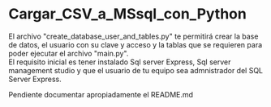# Cargar_CSV_a_MSsql_con_Python

El archivo "create_database_user_and_tables.py" te permitirá crear la base de datos, el usuario con su clave y acceso y la tablas que se requieren para poder ejecutar el archivo "main.py".  
El requisito inicial es tener instalado Sql server Express, Sql server management studio y que el usuario de tu equipo sea admnistrador del SQL Server Express.  
  
Pendiente documentar apropiadamente el README.md
